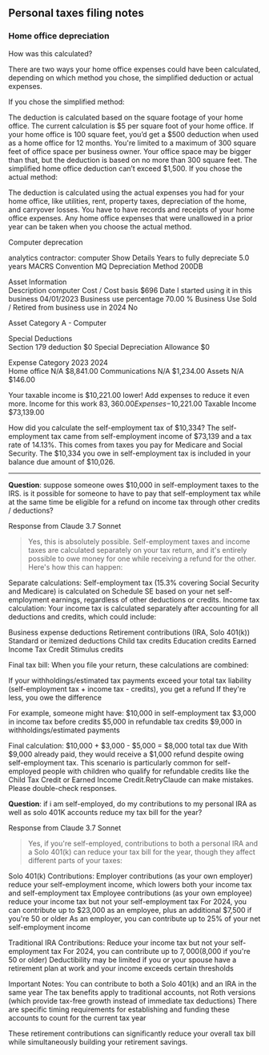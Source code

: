 ## Personal taxes filing notes

### Home office depreciation

How was this calculated?

There are two ways your home office expenses could have been calculated, depending on which method you chose, the simplified deduction or actual expenses.

If you chose the simplified method:

The deduction is calculated based on the square footage of your home office.
The current calculation is $5 per square foot of your home office. If your home office is 100 square feet, you’d get a $500 deduction when used as a home office for 12 months.
You're limited to a maximum of 300 square feet of office space per business owner. Your office space may be bigger than that, but the deduction is based on no more than 300 square feet.
The simplified home office deduction can’t exceed $1,500.
If you chose the actual method:

The deduction is calculated using the actual expenses you had for your home office, like utilities, rent, property taxes, depreciation of the home, and carryover losses.
You have to have records and receipts of your home office expenses.
Any home office expenses that were unallowed in a prior year can be taken when you choose the actual method.

Computer deprecation

analytics contractor: computer
Show Details
Years to fully depreciate	5.0 years
MACRS Convention	MQ
Depreciation Method	200DB

Asset Information		
Description	computer
Cost / Cost basis	$696
Date I started using it in this business	04/01/2023
Business use percentage	70.00 % Business Use
Sold / Retired from business use in 2024	No

Asset Category	A - Computer

Special Deductions		
Section 179 deduction	$0
Special Depreciation Allowance	$0

Expense Category	2023	2024	
Home office		    N/A   $8,841.00	
Communications		N/A   $1,234.00	
Assets		        N/A   $146.00

Your taxable income is $10,221.00 lower!
Add expenses to reduce it even more.
Income for this work	$83,360.00
Expenses	-$10,221.00
Taxable Income	$73,139.00

How did you calculate the self-employment tax of $10,334?
The self-employment tax came from self-employment income of $73,139 and a tax rate of 14.13%. This comes from taxes you pay for Medicare and Social Security.
The $10,334 you owe in self-employment tax is included in your balance due amount of $10,026.

---

**Question**: suppose someone owes $10,000 in self-employment taxes to the IRS. is it possible for someone to have to pay that self-employment tax while at the same time be eligible for a refund on income tax through other credits / deductions?

Response from Claude 3.7 Sonnet

> Yes, this is absolutely possible. Self-employment taxes and income taxes are calculated separately on your tax return, and it's entirely possible to owe money for one while receiving a refund for the other.
Here's how this can happen:

Separate calculations: Self-employment tax (15.3% covering Social Security and Medicare) is calculated on Schedule SE based on your net self-employment earnings, regardless of other deductions or credits.
Income tax calculation: Your income tax is calculated separately after accounting for all deductions and credits, which could include:

Business expense deductions
Retirement contributions (IRA, Solo 401(k))
Standard or itemized deductions
Child tax credits
Education credits
Earned Income Tax Credit
Stimulus credits

Final tax bill: When you file your return, these calculations are combined:

If your withholdings/estimated tax payments exceed your total tax liability (self-employment tax + income tax - credits), you get a refund
If they're less, you owe the difference

For example, someone might have:
$10,000 in self-employment tax
$3,000 in income tax before credits
$5,000 in refundable tax credits
$9,000 in withholdings/estimated payments

Final calculation: $10,000 + $3,000 - $5,000 = $8,000 total tax due
With $9,000 already paid, they would receive a $1,000 refund despite owing self-employment tax.
This scenario is particularly common for self-employed people with children who qualify for refundable credits like the Child Tax Credit or Earned Income Credit.RetryClaude can make mistakes. Please double-check responses.

**Question**: if i am self-employed, do my contributions to my personal IRA as well as solo 401K accounts reduce my tax bill for the year?

Response from Claude 3.7 Sonnet

> Yes, if you're self-employed, contributions to both a personal IRA and a Solo 401(k) can reduce your tax bill for the year, though they affect different parts of your taxes:

Solo 401(k) Contributions:
Employer contributions (as your own employer) reduce your self-employment income, which lowers both your income tax and self-employment tax
Employee contributions (as your own employee) reduce your income tax but not your self-employment tax
For 2024, you can contribute up to $23,000 as an employee, plus an additional $7,500 if you're 50 or older
As an employer, you can contribute up to 25% of your net self-employment income

Traditional IRA Contributions:
Reduce your income tax but not your self-employment tax
For 2024, you can contribute up to $7,000 ($8,000 if you're 50 or older)
Deductibility may be limited if you or your spouse have a retirement plan at work and your income exceeds certain thresholds

Important Notes:
You can contribute to both a Solo 401(k) and an IRA in the same year
The tax benefits apply to traditional accounts, not Roth versions (which provide tax-free growth instead of immediate tax deductions)
There are specific timing requirements for establishing and funding these accounts to count for the current tax year

These retirement contributions can significantly reduce your overall tax bill while simultaneously building your retirement savings.
